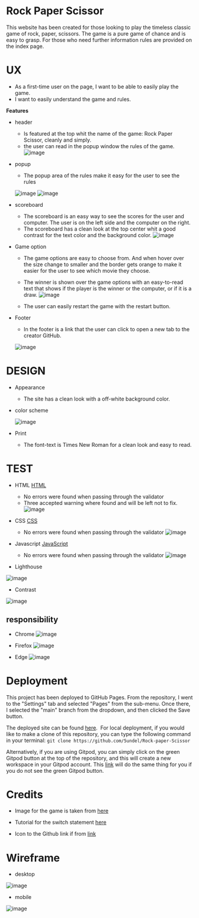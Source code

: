# Rock Paper Scissor 
This website has been created for those looking to play the timeless classic game of rock, paper, scissors. The game is a pure game of chance and is easy to grasp. For those who need further information rules are provided on the index page.

# UX
 - As a first-time user on the page, I want to be able to easily play the game.
 - I want to easily understand the game and rules.


__Features__

 - header
    - Is featured at the top whit the name of the game: Rock Paper Scissor, cleanly and simply.
    - the user can read in the popup window the rules of the game.
    ![image](document/header.png)

- popup
    - The popup area of the rules make it easy for the user to see the rules

    ![image](document/popup.png) ![image](document/alertbox.png)


- scoreboard
    - The scoreboard is an easy way to see the scores for the user and computer. The user is on the left side and the computer on the right.
    - The scoreboard has a clean look at the top center whit a good contrast for the text color and the background color. 
    ![image](document/scorebord.png)

- Game option
    - The game options are easy to choose from. And when hover over the size change to smaller and the border gets orange to make it easier for the user to see which movie they choose.
    - The winner is shown over the game options with an easy-to-read text that shows if the player is the winner or the computer, or if it is a draw.
    ![image](document/r-p-s.png)

    - The user can easily restart the game with the restart button.

- Footer
    - In the footer is a link that the user can click to open a new tab to the creator GitHub.

    ![image](document/link.png)
 

# DESIGN
- Appearance
  - The site has a clean look with a off-white background color.

- color scheme

  ![image](document/color.png)

- Print
  - The font-text is Times New Roman for a clean look and easy to read.


# TEST
- HTML [HTML](https://validator.w3.org/#validate_by_uri)
     - No errors were found when passing through the validator 
    - Three accepted warning where found and will be left not to fix.
![image](document/html-vali-rps.png)
- CSS [CSS](https://jigsaw.w3.org/css-validator/#validate_by_uri)
    - No errors were found when passing through the validator 
![image](document/css-vali-rps.png)

- Javascript [JavaScript](https://jshint.com/)
    - No errors were found when passing through the validator
![image](document/js-vali.png)

- Lighthouse

![image](document/lighthouse-test.png)

- Contrast

![image](document/contrast-grid.png)

## responsibility

 - Chrome
  ![image](document/chrome.png)

  - Firefox
  ![image](document/firefox.png)  

  - Edge
   ![image](document/edge.png)  

# Deployment

This project has been deployed to GitHub Pages.
From the repository, I went to the "Settings" tab and selected "Pages" from the sub-menu.
Once there, I selected the "main" branch from the dropdown, and then clicked the Save button.

The deployed site can be found [here](https://5undel.github.io/Rock-paper-Scissor/).
​​
For local deployment, if you would like to make a clone of this repository, you can type the following command in your terminal:
`git clone https://github.com/5undel/Rock-paper-Scissor`

Alternatively, if you are using Gitpod, you can simply click on the green Gitpod button at the top of the repository, and this will create a new workspace in your Gitpod account.
This [link](https://gitpod.io/#https://github.com/5undel/Rock-paper-Scissor) will do the same thing for you if you do not see the green Gitpod button.

# Credits
    
  - Image for the game is taken from [here](https://dev.to/soniarpit/rock-paper-scissor-in-c-65b)

  - Tutorial for the switch statement [here](https://www.w3schools.com/js/js_switch.asp)

  - Icon to the Github link if from [link](https://www.flaticon.com/search?word=github&style=all&order_by=4&type=icon)


# Wireframe

- desktop

![image](document/rps-w.png)

- mobile

![image](document/m-rps-w.png)